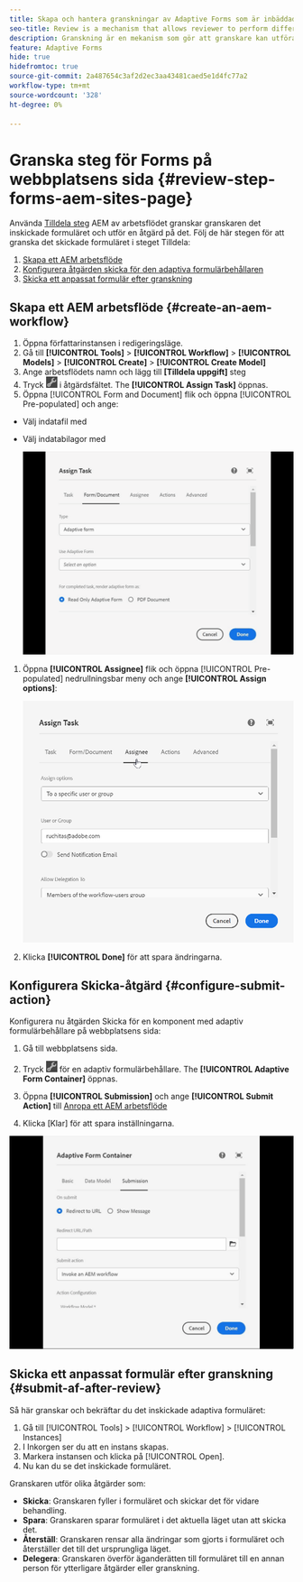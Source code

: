 ```yaml
---
title: Skapa och hantera granskningar av Adaptive Forms som är inbäddade eller skapade på webbplatssidan
seo-title: Review is a mechanism that allows reviewer to perform different tasks for adaptive forms using Assign Task step
description: Granskning är en mekanism som gör att granskare kan utföra olika uppgifter för adaptiva formulär med steget Tilldela uppgift
feature: Adaptive Forms
hide: true
hidefromtoc: true
source-git-commit: 2a487654c3af2d2ec3aa43481caed5e1d4fc77a2
workflow-type: tm+mt
source-wordcount: '328'
ht-degree: 0%

---
```



# Granska steg för Forms på webbplatsens sida {#review-step-forms-aem-sites-page}

Använda [Tilldela steg](https://experienceleague.adobe.com/docs/experience-manager-cloud-service/content/forms/create-form-centric-workflows/aem-forms-workflow-step-reference.html#assign-task-step) AEM av arbetsflödet granskar granskaren det inskickade formuläret och utför en åtgärd på det. Följ de här stegen för att granska det skickade formuläret i steget Tilldela:

1. [Skapa ett AEM arbetsflöde](#create-an-aem-workflow)
1. [Konfigurera åtgärden skicka för den adaptiva formulärbehållaren](#configure-submit-action)
1. [Skicka ett anpassat formulär efter granskning](#submit-af-after-review)

## Skapa ett AEM arbetsflöde {#create-an-aem-workflow}

1. Öppna författarinstansen i redigeringsläge.
1. Gå till **[!UICONTROL Tools]** >  **[!UICONTROL Workflow]** >  **[!UICONTROL Models]** > **[!UICONTROL Create]** > **[!UICONTROL Create Model]**
1. Ange arbetsflödets namn och lägg till **[Tilldela uppgift]** steg
1. Tryck ![settings_icon](assets/settings_icon.png) i åtgärdsfältet. The **[!UICONTROL Assign Task]** öppnas.
1. Öppna [!UICONTROL Form and Document] flik och öppna [!UICONTROL Pre-populated] och ange:

* Välj indatafil med
* Välj indatabilagor med

   ![Granskningssteg](/help/forms/assets/assigntask-review1.gif)

1. Öppna **[!UICONTROL Assignee]** flik och öppna [!UICONTROL Pre-populated] nedrullningsbar meny och ange **[!UICONTROL Assign  options]**:

   ![Granskningssteg](/help/forms/assets/review-assignstep.png)

1. Klicka **[!UICONTROL Done]** för att spara ändringarna.

## Konfigurera Skicka-åtgärd {#configure-submit-action}

Konfigurera nu åtgärden Skicka för en komponent med adaptiv formulärbehållare på webbplatsens sida:

1. Gå till webbplatsens sida.
1. Tryck ![settings_icon](assets/settings_icon.png) för en adaptiv formulärbehållare. The **[!UICONTROL Adaptive Form Container]** öppnas.
1. Öppna **[!UICONTROL Submission]** och ange **[!UICONTROL Submit Action]** till [Anropa ett AEM arbetsflöde](https://experienceleague.adobe.com/docs/experience-manager-cloud-service/content/forms/adaptive-forms-authoring/authoring-adaptive-forms-foundation-components/configure-submit-actions-and-metadata-submission/configuring-submit-actions.html?lang=en#invoke-an-aem-workflow)

1. Klicka [Klar] för att spara inställningarna.

![submittab-reviewstep](/help/forms/assets/submissiontab-reviewstep.gif)

## Skicka ett anpassat formulär efter granskning {#submit-af-after-review}

Så här granskar och bekräftar du det inskickade adaptiva formuläret:

1. Gå till [!UICONTROL Tools] >  [!UICONTROL Workflow] >  [!UICONTROL Instances]
1. I Inkorgen ser du att en instans skapas.
1. Markera instansen och klicka på [!UICONTROL Open].
1. Nu kan du se det inskickade formuläret.

Granskaren utför olika åtgärder som:

* **Skicka**: Granskaren fyller i formuläret och skickar det för vidare behandling.
* **Spara**: Granskaren sparar formuläret i det aktuella läget utan att skicka det.
* **Återställ**: Granskaren rensar alla ändringar som gjorts i formuläret och återställer det till det ursprungliga läget.
* **Delegera**: Granskaren överför äganderätten till formuläret till en annan person för ytterligare åtgärder eller granskning.
